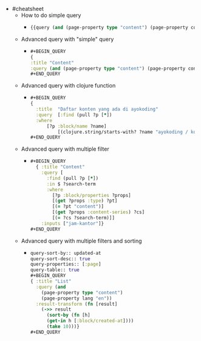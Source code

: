 - #cheatsheet
  - How to do simple query
    - ```clojure
      {{query (and (page-property type "content") (page-property content-series "Cerita Programmer"))}}
      ```
  - Advanced query with "simple" query
    - ```clojure
      #+BEGIN_QUERY
      {
      :title "Content"
      :query (and (page-property type "content") (page-property content-series "Jam Kantor"))}
      #+END_QUERY
      ```
  - Advanced query with clojure function
    - ```clojure
      #+BEGIN_QUERY
      {
      	:title 	"Daftar konten yang ada di ayokoding"
      	:query 	[:find (pull ?p [*])
      	:where
            [?p :block/name ?name]
      			[(clojure.string/starts-with? ?name "ayokoding / konten /")]]}
      #+END_QUERY
      ```
  - Advanced query with multiple filter
    - ```clojure
      #+BEGIN_QUERY
        { :title "Content"
          :query [
            :find (pull ?p [*])
            :in $ ?search-term
            :where
              [?p :block/properties ?props]
              [(get ?props :type) ?pt]
              [(= ?pt "content")]
              [(get ?props :content-series) ?cs]
              [(= ?cs ?search-term)]]
          :inputs ["jam-kantor"]}
      #+END_QUERY
      ```
  - Advanced query with multiple filters and sorting
    - ```clojure
      query-sort-by:: updated-at
      query-sort-desc:: true
      query-properties:: [:page]
      query-table:: true
      #+BEGIN_QUERY
      { :title "List"
        :query (and
          (page-property type "content")
          (page-property lang "en"))
        :result-transform (fn [result]
          (->> result
            (sort-by (fn [h]
            (get-in h [:block/created-at])))
            (take 10)))}
      #+END_QUERY
      ```
